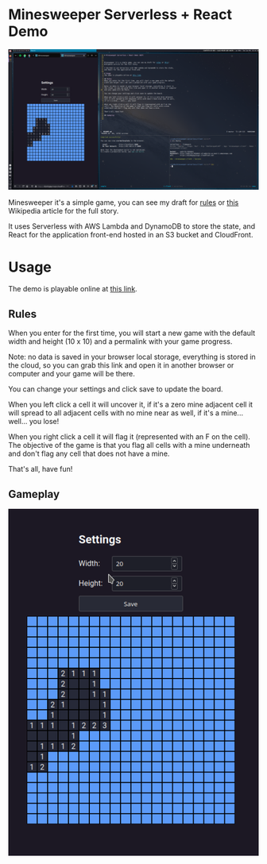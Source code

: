 # Minesweeper Serverless + React Demo

![](screenshots/Screenshot_20200609_151424.png)

Minesweeper it's a simple game, you can see my draft for [rules](rules.md) or [this](https://en.wikipedia.org/wiki/Minesweeper_(video_game))
Wikipedia article for the full story.

It uses Serverless with AWS Lambda and DynamoDB to store the state, and React
for the application front-end hosted in an S3 bucket and CloudFront.

# Usage
The demo is playable online at [this link](https://d2z65gtpy1xzpr.cloudfront.net).

## Rules
When you enter for the first time, you will start a new game with the default
width and height (10 x 10) and a permalink with your game progress.

Note: no data is saved in your browser local storage, everything is stored in
the cloud, so you can grab this link and open it in another browser or computer
and your game will be there.

You can change your settings and click save to update the board.

When you left click a cell it will uncover it, if it's a zero mine adjacent
cell it will spread to all adjacent cells with no mine near as well,
if it's a mine... well... you lose!

When you right click a cell it will flag it (represented with an F on the
cell). The objective of the game is that you flag all cells with a mine
underneath and don't flag any cell that does not have a mine.

That's all, have fun!

## Gameplay

<p align="center">
  <img src="screenshots/Peek_2020-06-09_15-16.gif">
</p>
